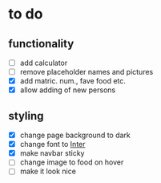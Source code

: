 # to do

## functionality

- [ ] add calculator
- [ ] remove placeholder names and pictures
- [X] add matric. num., fave food etc.
- [X] allow adding of new persons

## styling

- [X] change page background to dark
- [X] change font to [Inter](https://rsms.me/inter/)
- [X] make navbar sticky
- [ ] change image to food on hover
- [ ] make it look nice
